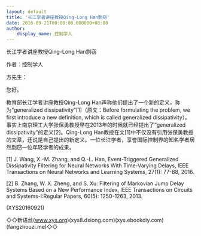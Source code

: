 ```yaml
---
layout: default
title: '长江学者讲座教授Qing-Long Han剽窃'
date: 2016-09-21T00:00:00.000000+08:00
author:
    display_name: 控制学人
---
```


长江学者讲座教授Qing-Long Han剽窃

作者：控制学人

方先生：

您好。

教育部长江学者讲座教授Qing-Long Han声称他们提出了一个新的定义，称为“generalized dissipativity”[1]（原文：Before formulating the problem, we first introduce a new definition, which is called generalized dissipativity）。事实上南京理工大学张保勇教授早在2013年的时候就已经提出了“generalized dissipativity”的定义[2]。Qing-Long Han教授在文[1]中不仅没有引用张保勇教授的文章，还说是自己提出的新定义。一位长江学者，享誉国际控制界的知名学者居然剽窃一位年轻学者的成果。

[1] J. Wang, X.-M. Zhang, and Q.-L. Han, Event-Triggered Generalized Dissipativity Filtering for Neural Networks With Time-Varying Delays,  IEEE Transactions on Neural Networks and Learning Systems, 27(1): 77-88, 2016.

[2] B. Zhang, W. X. Zheng, and S. Xu: Filtering of Markovian Jump Delay Systems Based on a New Performance Index, IEEE Transactions on Circuits and Systems-I:Regular Papers, 60(5): 1250-1263, 2013.

(XYS20160921)

◇◇新语丝(www.xys.org)(xys8.dxiong.com)(xys.ebookdiy.com)(fangzhouzi.me)◇◇

